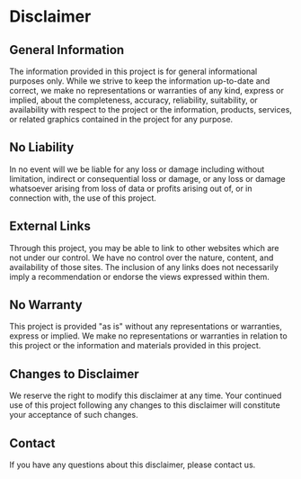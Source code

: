 # Disclaimer

## General Information
The information provided in this project is for general informational purposes only. While we strive to keep the information up-to-date and correct, we make no representations or warranties of any kind, express or implied, about the completeness, accuracy, reliability, suitability, or availability with respect to the project or the information, products, services, or related graphics contained in the project for any purpose.

## No Liability
In no event will we be liable for any loss or damage including without limitation, indirect or consequential loss or damage, or any loss or damage whatsoever arising from loss of data or profits arising out of, or in connection with, the use of this project.

## External Links
Through this project, you may be able to link to other websites which are not under our control. We have no control over the nature, content, and availability of those sites. The inclusion of any links does not necessarily imply a recommendation or endorse the views expressed within them.

## No Warranty
This project is provided "as is" without any representations or warranties, express or implied. We make no representations or warranties in relation to this project or the information and materials provided in this project.

## Changes to Disclaimer
We reserve the right to modify this disclaimer at any time. Your continued use of this project following any changes to this disclaimer will constitute your acceptance of such changes.

## Contact
If you have any questions about this disclaimer, please contact us. 